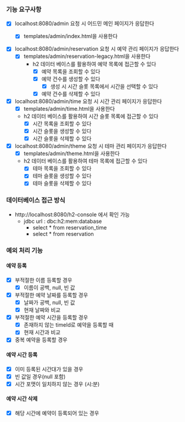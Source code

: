 ### 기능 요구사항

- [x] localhost:8080/admin 요청 시 어드민 메인 페이지가 응답한다
    - [x] templates/admin/index.html을 사용한다


- [x] localhost:8080/admin/reservation 요청 시 예약 관리 페이지가 응답한다
    - [x] templates/admin/reservation-legacy.html을 사용한다
        - h2 데이터 베이스를 활용하여 예약 목록에 접근할 수 있다
            - [x] 예약 목록을 조회할 수 있다
            - [x] 예약 건수를 생성할 수 있다
                - [x] 생성 시 시간 슬롯 목록에서 시간을 선택할 수 있다
            - [x] 예약 건수를 삭제할 수 있다

- [x] localhost:8080/admin/time 요청 시 시간 관리 페이지가 응답한다
    - [x] templates/admin/time.html을 사용한다
    - h2 데이터 베이스를 활용하여 시간 슬롯 목록에 접근할 수 있다
        - [x] 시간 목록을 조회할 수 있다
        - [x] 시간 슬롯을 생성할 수 있다
        - [x] 시간 슬롯을 삭제할 수 있다

- [x] localhost:8080/admin/theme 요청 시 테마 관리 페이지가 응답한다
    - [x] templates/admin/theme.html을 사용한다
    - h2 데이터 베이스를 활용하여 테마 목록에 접근할 수 있다
        - [x] 테마 목록을 조회할 수 있다
        - [x] 테마 슬롯을 생성할 수 있다
        - [x] 테마 슬롯을 삭제할 수 있다

### 데이터베이스 접근 방식

- http://localhost:8080/h2-console 에서 확인 가능
    - jdbc url : dbc:h2:mem:database
        - select * from reservation_time
        - select * from reservation

### 예외 처리 기능

#### 예약 등록

- [x] 부적절한 이름 등록할 경우
    - [x] 이름이 공백, null, 빈 값
- [x] 부적절한 예약 날짜를 등록할 경우
    - [x] 날짜가 공백, null, 빈 값
    - [x] 현재 날짜와 비교
- [x] 부적절한 예약 시간을 등록할 경우
    - [x] 존재하지 않는 timeId로 예약을 등록할 때
    - [x] 현재 시간과 비교
- [x] 중복 예약을 등록할 경우

#### 예약 시간 등록

- [x] 이미 등록된 시간대가 있을 경우
- [x] 빈 값일 경우(null 포함)
- [x] 시간 포맷이 일치하지 않는 경우 (시:분)

#### 예약 시간 삭제

- [x] 해당 시간에 예약이 등록되어 있는 경우
